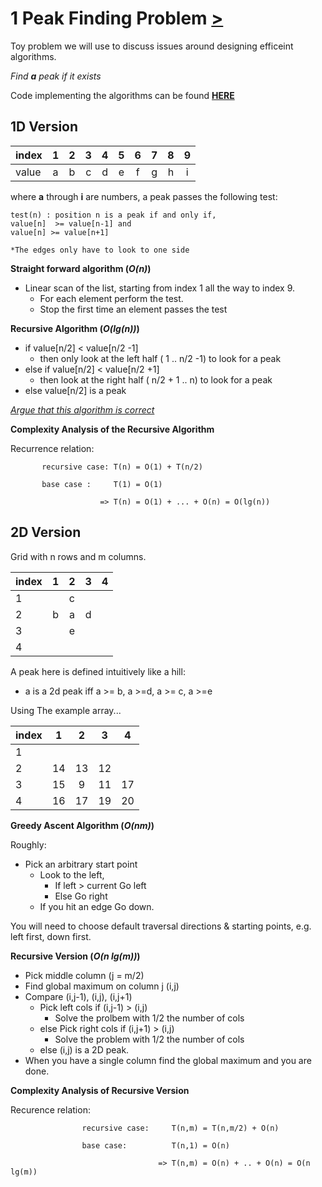 1 Peak Finding Problem [>](./lect2.md)
======================================
Toy problem we will use to discuss issues around designing efficeint algorithms. 

*Find __a__ peak if it exists* 

Code implementing the algorithms can be found [**HERE**](../../src/algorithms/peak_finding/peak.cpp)


1D Version
----------

| index | 1 | 2 | 3 | 4 | 5 | 6 | 7 | 8 | 9 |
|:----- |:-:|:-:|:-:|:-:|:-:|:-:|:-:|:-:|:-:|
| value | a | b | c | d | e | f | g | h | i |

where **a** through **i** are numbers, a peak passes the following test:

```
test(n) : position n is a peak if and only if, 
value[n]  >= value[n-1] and 
value[n] >= value[n+1]

*The edges only have to look to one side
```

**Straight forward algorithm (*O(n)*)**

* Linear scan of the list, starting from index 1 all the way to index 9.
  * For each element perform the test.
  * Stop the first time an element passes the test

**Recursive Algorithm (*O(lg(n))*)**

* if value[n/2] < value[n/2 -1]
  * then only look at the left half ( 1 .. n/2 -1) to look for a peak
* else if value[n/2] < value[n/2 +1] 
  * then look at the right half ( n/2 + 1 .. n) to look for a peak
* else value[n/2] is a peak 

[*Argue that this algorithm is correct*](./prob_set1.pdf)

**Complexity Analysis of the Recursive Algorithm**

Recurrence relation:

           recursive case: T(n) = O(1) + T(n/2)
          
           base case :     T(1) = O(1)

                        => T(n) = O(1) + ... + O(n) = O(lg(n))



2D Version
----------
Grid with n rows and m columns.

| index | 1 | 2 | 3 | 4 |
|:----- |:-:|:-:|:-:|:-:|
| 1     |   | c |   |   |
| 2     | b | a | d |   |
| 3     |   | e |   |   |
| 4     |   |   |   |   |

A peak here is defined intuitively like a hill:
 * a is a 2d peak iff a >= b, a >=d, a >= c, a >=e

Using The example array...

| index |  1 |  2 |  3 |  4 |
|:----- |:--:|:--:|:--:|:--:|
| 1     |    |    |    |    |
| 2     | 14 | 13 | 12 |    |
| 3     | 15 | 9  | 11 | 17 |
| 4     | 16 | 17 | 19 | 20 |


**Greedy Ascent Algorithm (*O(nm)*)** 

Roughly:
* Pick an arbitrary start point
  * Look to the left, 
    * If left > current Go left
    * Else Go right
  * If you hit an edge Go down.

You will need to choose default traversal directions & starting points, e.g. left
first, down first.

**Recursive Version (*O(n lg(m))*)**  

* Pick middle column (j = m/2)
* Find global maximum on column j (i,j)
* Compare (i,j-1), (i,j), (i,j+1)
  * Pick left cols if (i,j-1) > (i,j)
    * Solve the prolbem with 1/2 the number of cols
  * else Pick right cols if (i,j+1) > (i,j)
    * Solve the problem with 1/2 the number of cols
  * else (i,j) is a 2D peak.
* When you have a single column find the global maximum and you are done.

**Complexity Analysis of Recursive Version**

Recurence relation: 

                    recursive case:     T(n,m) = T(n,m/2) + O(n)

                    base case:          T(n,1) = O(n)

                                     => T(n,m) = O(n) + .. + O(n) = O(n lg(m))




